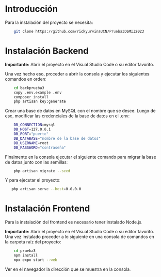 # Introducción
Para la instalación del proyecto se necesita:

```bash
    git clone https://github.com/rickyurvinaUCN/Prueba3DSMII2023
```
# Instalación Backend

**Importante:**
Abrir el proyecto en el Visual Studio Code o su editor favorito.

Una vez hecho eso, proceder a abrir la consola y ejecutar los siguientes comandos en orden:

```bash
    cd backprueba3
    copy .env.example .env
    composer install
    php artisan key:generate
```
Crear una base de datos en MySQL con el nombre que se desee.
Luego de eso, modificar las credenciales de la base de datos en el .env:

```bash
    DB_CONNECTION=mysql
    DB_HOST=127.0.0.1
    DB_PORT="puerto"
    DB_DATABASE="nombre de la base de datos"
    DB_USERNAME=root
    DB_PASSWORD="contraseña"
```

Finalmente en la consola ejecutar el siguiente comando para migrar la base de datos junto con las semillas:

```bash
    php artisan migrate --seed
```

Y para ejecutar el proyecto:

```bash
   php artisan serve --host=0.0.0.0
```

# Instalación Frontend

Para la instalación del frontend es necesario tener instalado Node.js.

**Importante:**
Abrir el proyecto en el Visual Studio Code o su editor favorito.
Una vez instalado proceder a lo siguiente en una consola de comandos en la carpeta raíz del proyecto:

```bash
    cd prueba3
    npm install
    npx expo start --web
```

Ver en el navegador la dirección que se muestra en la consola.


